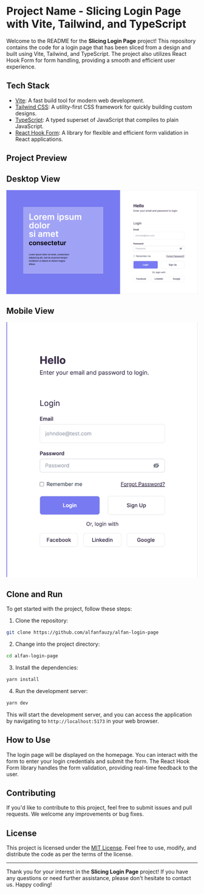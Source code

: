 # Project Name - Slicing Login Page with Vite, Tailwind, and TypeScript


Welcome to the README for the **Slicing Login Page** project! This repository contains the code for a login page that has been sliced from a design and built using Vite, Tailwind, and TypeScript. The project also utilizes React Hook Form for form handling, providing a smooth and efficient user experience.

## Tech Stack

- [Vite](https://vitejs.dev/): A fast build tool for modern web development.
- [Tailwind CSS](https://tailwindcss.com/): A utility-first CSS framework for quickly building custom designs.
- [TypeScript](https://www.typescriptlang.org/): A typed superset of JavaScript that compiles to plain JavaScript.
- [React Hook Form](https://react-hook-form.com/): A library for flexible and efficient form validation in React applications.

## Project Preview

## Desktop View
![Desktop View](image.png)

## Mobile View
![Mobile View](image-1.png)

## Clone and Run

To get started with the project, follow these steps:

1. Clone the repository:

```bash
git clone https://github.com/alfanfauzy/alfan-login-page
```

2. Change into the project directory:

```bash
cd alfan-login-page
```

3. Install the dependencies:

```bash
yarn install
```

4. Run the development server:

```bash
yarn dev
```

This will start the development server, and you can access the application by navigating to `http://localhost:5173` in your web browser.

## How to Use

The login page will be displayed on the homepage. You can interact with the form to enter your login credentials and submit the form. The React Hook Form library handles the form validation, providing real-time feedback to the user.

## Contributing

If you'd like to contribute to this project, feel free to submit issues and pull requests. We welcome any improvements or bug fixes.

## License

This project is licensed under the [MIT License](link_to_license_file). Feel free to use, modify, and distribute the code as per the terms of the license.

---

Thank you for your interest in the **Slicing Login Page** project! If you have any questions or need further assistance, please don't hesitate to contact us. Happy coding!